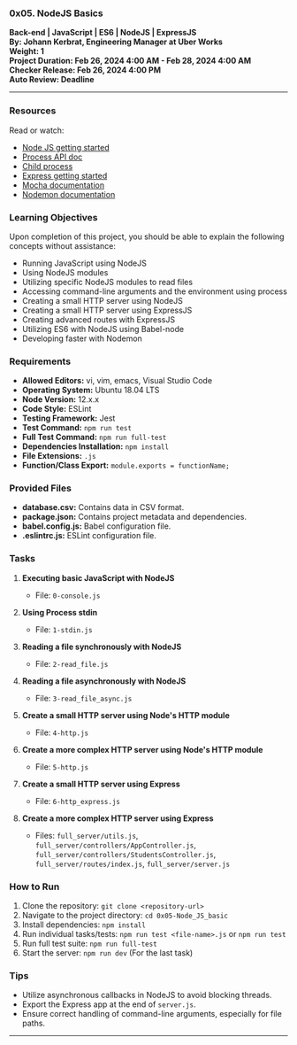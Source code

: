 ### 0x05. NodeJS Basics

**Back-end | JavaScript | ES6 | NodeJS | ExpressJS**  
**By: Johann Kerbrat, Engineering Manager at Uber Works**  
**Weight: 1**  
**Project Duration: Feb 26, 2024 4:00 AM - Feb 28, 2024 4:00 AM**  
**Checker Release: Feb 26, 2024 4:00 PM**  
**Auto Review: Deadline**

---

### Resources
Read or watch:

- [Node JS getting started](https://nodejs.org/en/docs/guides/getting-started-guide/)
- [Process API doc](https://nodejs.org/dist/latest-v14.x/docs/api/process.html)
- [Child process](https://nodejs.org/dist/latest-v14.x/docs/api/child_process.html)
- [Express getting started](https://expressjs.com/en/starter/installing.html)
- [Mocha documentation](https://mochajs.org/)
- [Nodemon documentation](https://nodemon.io/)

### Learning Objectives
Upon completion of this project, you should be able to explain the following concepts without assistance:

- Running JavaScript using NodeJS
- Using NodeJS modules
- Utilizing specific NodeJS modules to read files
- Accessing command-line arguments and the environment using process
- Creating a small HTTP server using NodeJS
- Creating a small HTTP server using ExpressJS
- Creating advanced routes with ExpressJS
- Utilizing ES6 with NodeJS using Babel-node
- Developing faster with Nodemon

### Requirements
- **Allowed Editors:** vi, vim, emacs, Visual Studio Code
- **Operating System:** Ubuntu 18.04 LTS
- **Node Version:** 12.x.x
- **Code Style:** ESLint
- **Testing Framework:** Jest
- **Test Command:** `npm run test`
- **Full Test Command:** `npm run full-test`
- **Dependencies Installation:** `npm install`
- **File Extensions:** `.js`
- **Function/Class Export:** `module.exports = functionName;`

### Provided Files
- **database.csv:** Contains data in CSV format.
- **package.json:** Contains project metadata and dependencies.
- **babel.config.js:** Babel configuration file.
- **.eslintrc.js:** ESLint configuration file.

### Tasks
1. **Executing basic JavaScript with NodeJS**
   - File: `0-console.js`

2. **Using Process stdin**
   - File: `1-stdin.js`

3. **Reading a file synchronously with NodeJS**
   - File: `2-read_file.js`

4. **Reading a file asynchronously with NodeJS**
   - File: `3-read_file_async.js`

5. **Create a small HTTP server using Node's HTTP module**
   - File: `4-http.js`

6. **Create a more complex HTTP server using Node's HTTP module**
   - File: `5-http.js`

7. **Create a small HTTP server using Express**
   - File: `6-http_express.js`

8. **Create a more complex HTTP server using Express**
   - Files: `full_server/utils.js`, `full_server/controllers/AppController.js`, `full_server/controllers/StudentsController.js`, `full_server/routes/index.js`, `full_server/server.js`

### How to Run
1. Clone the repository: `git clone <repository-url>`
2. Navigate to the project directory: `cd 0x05-Node_JS_basic`
3. Install dependencies: `npm install`
4. Run individual tasks/tests: `npm run test <file-name>.js` or `npm run test`
5. Run full test suite: `npm run full-test`
6. Start the server: `npm run dev` (For the last task)

### Tips
- Utilize asynchronous callbacks in NodeJS to avoid blocking threads.
- Export the Express app at the end of `server.js`.
- Ensure correct handling of command-line arguments, especially for file paths.

---

